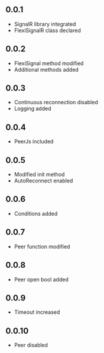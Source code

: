 ## 0.0.1

- SignalR library integrated
- FlexiSignalR class declared

## 0.0.2

- FlexiSignal method modified
- Additional methods added

## 0.0.3

- Continuous reconnection disabled
- Logging added

## 0.0.4
- PeerJs included

## 0.0.5
- Modified init method
- AutoReconnect enabled

## 0.0.6
- Conditions added

## 0.0.7
- Peer function modified

## 0.0.8
- Peer open bool added

## 0.0.9
- Timeout increased

## 0.0.10
- Peer disabled